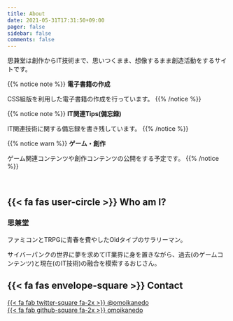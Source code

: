 ```yaml
---
title: About
date: 2021-05-31T17:31:50+09:00
pager: false
sidebar: false
comments: false
---
```


思兼堂は創作からIT技術まで、思いつくまま、想像するまま創造活動をするサイトです。

{{% notice note %}}
<span class="fa-stack" style="vertical-align: top;"><i class="fas fa-circle fa-stack-2x" style="color:#30638e"></i><i class="fas fa-book-open fa-stack-1x fa-inverse"></i></span> **電子書籍の作成**  
  
CSS組版を利用した電子書籍の作成を行っています。
{{% /notice %}}

{{% notice note %}}
<span class="fa-stack" style="vertical-align: top;"><i class="fas fa-circle fa-stack-2x" style="color:#30638e"></i><i class="fas fa-lightbulb fa-stack-1x fa-inverse"></i></span> **IT関連Tips(備忘録)**  
  
IT関連技術に関する備忘録を書き残しています。
{{% /notice %}}

{{% notice warn %}}
<span class="fa-stack" style="vertical-align: top;"><i class="fas fa-circle fa-stack-2x" style="color:#8e8a30"></i><i class="fas fa-gamepad fa-stack-1x fa-inverse"></i></span> **ゲーム・創作**  
  
ゲーム関連コンテンツや創作コンテンツの公開をする予定です。
{{% /notice %}}

<br>

## {{< fa fas user-circle >}} Who am I?

### 思兼堂

ファミコンとTRPGに青春を費やしたOldタイプのサラリーマン。

サイバーパンクの世界に夢を求めてIT業界に身を置きながら、過去(のゲームコンテンツ)と現在(のIT技術)の融合を模索するおじさん。

## {{< fa fas envelope-square >}} Contact

 [{{< fa fab twitter-square fa-2x >}} @omoikanedo](https://twitter.com/omoikanedo)  
 [{{< fa fab github-square fa-2x >}} omoikanedo](https://github.com/omoikanedo)

